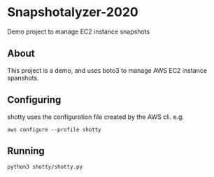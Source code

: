 # Snapshotalyzer-2020
Demo project to manage EC2 instance snapshots

## About

This project is a demo, and uses boto3 to manage AWS EC2 instance spanshots.

## Configuring

shotty uses the configuration file created by the AWS cli. e.g.

`aws configure --profile shotty`

## Running

`python3 shotty/shotty.py`
